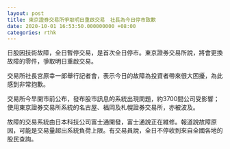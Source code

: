 ```yaml
---
layout: post
title: 東京證券交易所爭取明日重啟交易　社長為今日停市致歉
date: 2020-10-01 16:53:50.000000000 +08:00
categories: rthk
---
```


日股因技術故障，全日暫停交易，是首次全日停市。東京證券交易所說，將會更換故障的零件，爭取明日重啟交易。

交易所社長宮原幸一郎舉行記者會，表示今日的故障為投資者帶來很大困擾，為此感到非常抱歉。

交易所今早開市前公布，發布股市訊息的系統出現問題，約3700間公司受影響；使用東京證券交易所系統的名古屋、福岡及札幌證券交易所，亦被波及。

故障的交易系統由日本科技公司富士通開發，富士通說正在維修。報道說故障原因，可能是交易量超出系統負荷上限。有交易員說，全日不停收到來自全國各地的股民查詢。
